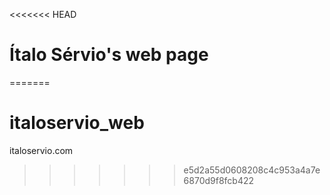 <<<<<<< HEAD
# Ítalo Sérvio's web page
=======
# italoservio_web
italoservio.com
>>>>>>> e5d2a55d0608208c4c953a4a7e6870d9f8fcb422
